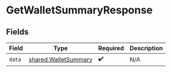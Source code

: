 # GetWalletSummaryResponse


## Fields

| Field                                                        | Type                                                         | Required                                                     | Description                                                  |
| ------------------------------------------------------------ | ------------------------------------------------------------ | ------------------------------------------------------------ | ------------------------------------------------------------ |
| `data`                                                       | [shared.WalletSummary](../../models/shared/walletsummary.md) | :heavy_check_mark:                                           | N/A                                                          |